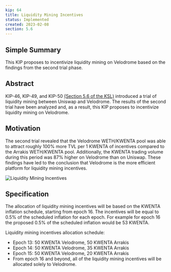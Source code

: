 ```yaml
---
kip: 64
title: Liquidity Mining Incentives
status: Implemented
created: 2023-02-08
section: 5.6
---
```


## Simple Summary

This KIP proposes to incentivize liquidity mining on Velodrome based on the findings from the second trial phase.

## Abstract

KIP-46, KIP-49, and KIP-50 [(Section 5.6 of the KSL)](../../sections/5.md#trial-liquidity-mining-on-velodrome) introduced a trial of liquidity mining between Uniswap and Velodrome. The results of the second trial have been analyzed and, as a result, this KIP proposes to incentivize liquidity mining on Velodrome.

## Motivation

The second trial revealed that the Velodrome WETH/KWENTA pool was able to attract roughly 100% more TVL per 1 KWENTA of incentives compared to the Arrakis WETH/KWENTA pool. Additionally, the KWENTA trading volume during this period was 87% higher on Velodrome than on Uniswap. These findings have led to the conclusion that Velodrome is the more efficient platform for liquidity mining incentives.

![Liquidity Mining Incentives](../../images/kip-64-liquidity-incentives.png)

## Specification

The allocation of liquidity mining incentives will be based on the KWENTA inflation schedule, starting from epoch 16. The incentives will be equal to 0.5% of the scheduled inflation for each epoch. For example for epoch 16 the proposed 0.5% of the scheduled inflation would be 53 KWENTA.

Liquidity mining incentives allocation schedule:

- Epoch 13: 50 KWENTA Velodrome, 50 KWENTA Arrakis
- Epoch 14: 50 KWENTA Velodrome, 35 KWENTA Arrakis
- Epoch 15: 50 KWENTA Velodrome, 20 KWENTA Arrakis
- From epoch 16 and beyond, all of the liquidity mining incentives will be allocated solely to Velodrome.